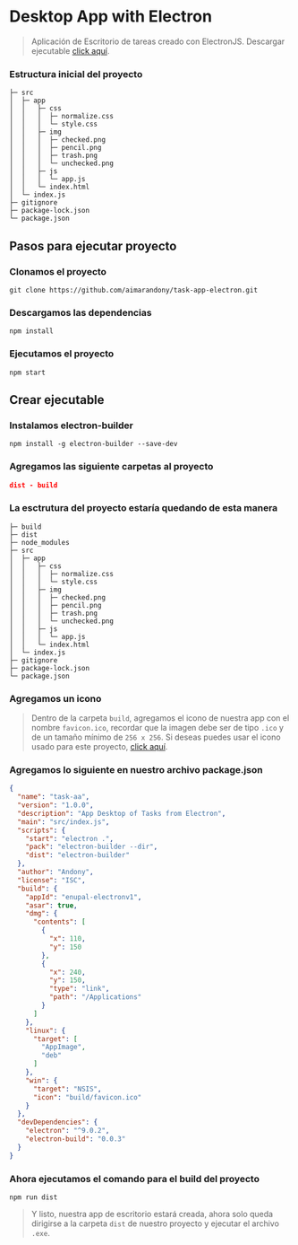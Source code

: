 # Desktop App with Electron
> Aplicación de Escritorio de tareas creado con ElectronJS. Descargar ejecutable [click aquí](https://drive.google.com/file/d/1lfj136G65RdhyPEx2fSYlAuYWVZcf1cE/view).
### Estructura inicial del proyecto
```
├─ src
│  ├─ app
│  │   ├─ css
│  │   │  ├─ normalize.css
│  │   │  └─ style.css
│  │   ├─ img
│  │   │  ├─ checked.png
│  │   │  ├─ pencil.png
│  │   │  ├─ trash.png
│  │   │  └─ unchecked.png
│  │   ├─ js
│  │   │  └─ app.js
│  │   └─ index.html
│  └─ index.js
├─ gitignore
├─ package-lock.json
└─ package.json
```
## Pasos para ejecutar proyecto
### Clonamos el proyecto
```git
git clone https://github.com/aimarandony/task-app-electron.git
```
### Descargamos las dependencias
```npm
npm install
```
### Ejecutamos el proyecto
```npm
npm start
```
## Crear ejecutable
### Instalamos electron-builder 
```npm
npm install -g electron-builder --save-dev
```
### Agregamos las siguiente carpetas al proyecto
```json
dist - build
```
### La esctrutura del proyecto estaría quedando de esta manera
```
├─ build
├─ dist
├─ node_modules
├─ src
│  ├─ app
│  │   ├─ css
│  │   │  ├─ normalize.css
│  │   │  └─ style.css
│  │   ├─ img
│  │   │  ├─ checked.png
│  │   │  ├─ pencil.png
│  │   │  ├─ trash.png
│  │   │  └─ unchecked.png
│  │   ├─ js
│  │   │  └─ app.js
│  │   └─ index.html
│  └─ index.js
├─ gitignore
├─ package-lock.json
└─ package.json
```
### Agregamos un icono
> Dentro de la carpeta `build`, agregamos el icono de nuestra app con el nombre `favicon.ico`, recordar que la imagen debe ser de tipo `.ico` y de un tamaño mínimo de `256 x 256`. Si deseas puedes usar el icono usado para este proyecto, [click aquí](https://drive.google.com/file/d/1ChEiKvFKDtodLXbqV8MYJOA_Y2PlZV22/view?usp=sharing).
### Agregamos lo siguiente en nuestro archivo package.json
```json
{
  "name": "task-aa",
  "version": "1.0.0",
  "description": "App Desktop of Tasks from Electron",
  "main": "src/index.js",
  "scripts": {
    "start": "electron .",    
    "pack": "electron-builder --dir",
    "dist": "electron-builder"
  },
  "author": "Andony",
  "license": "ISC",
  "build": {
    "appId": "enupal-electronv1",
    "asar": true,
    "dmg": {
      "contents": [
        {
          "x": 110,
          "y": 150
        },
        {
          "x": 240,
          "y": 150,
          "type": "link",
          "path": "/Applications"
        }
      ]
    },
    "linux": {
      "target": [
        "AppImage",
        "deb"
      ]
    },
    "win": {
      "target": "NSIS",
      "icon": "build/favicon.ico"
    }
  },
  "devDependencies": {
    "electron": "^9.0.2",
    "electron-build": "0.0.3"
  }
}

```
### Ahora ejecutamos el comando para el build del proyecto
```npm
npm run dist
```
> Y listo, nuestra app de escritorio estará creada, ahora solo queda dirigirse a la carpeta `dist` de nuestro proyecto y ejecutar el archivo `.exe`.
